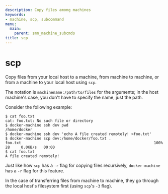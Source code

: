 ```yaml
---
description: Copy files among machines
keywords:
- machine, scp, subcommand
menu:
  main:
    parent: smn_machine_subcmds
title: scp
---
```


# scp

Copy files from your local host to a machine, from machine to machine, or from a
machine to your local host using `scp`.

The notation is `machinename:/path/to/files` for the arguments; in the host
machine's case, you don't have to specify the name, just the path.

Consider the following example:

    $ cat foo.txt
    cat: foo.txt: No such file or directory
    $ docker-machine ssh dev pwd
    /home/docker
    $ docker-machine ssh dev 'echo A file created remotely! >foo.txt'
    $ docker-machine scp dev:/home/docker/foo.txt .
    foo.txt                                                           100%   28     0.0KB/s   00:00
    $ cat foo.txt
    A file created remotely!

Just like how `scp` has a `-r` flag for copying files recursively,
`docker-machine` has a `-r` flag for this feature.

In the case of transferring files from machine to machine, they go through the
local host's filesystem first (using `scp`'s `-3` flag).
